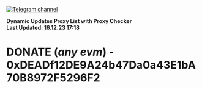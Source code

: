 [![Telegram channel](https://img.shields.io/endpoint?url=https://runkit.io/damiankrawczyk/telegram-badge/branches/master?url=https://t.me/n4z4v0d)](https://t.me/n4z4v0d) 

**Dynamic Updates Proxy List with Proxy Checker**  
**Last Updated: 16.12.23 17:18**

# DONATE (_any evm_) - 0xDEADf12DE9A24b47Da0a43E1bA70B8972F5296F2

